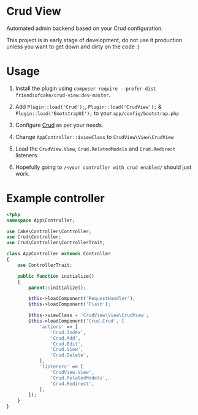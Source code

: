 Crud View
=========

Automated admin backend based on your Crud configuration.

This project is in early stage of development, do not use it production unless you want to get down and dirty on the code :)

Usage
=====

1) Install the plugin using `composer require --prefer-dist friendsofcake/crud-view:dev-master`.

2) Add ``Plugin::load('Crud');``, ``Plugin::load('CrudView');`` &  ``Plugin::load('BootstrapUI');`` to your ``app/config/bootstrap.php``

3) Configure [Crud](http://crud.readthedocs.org/en/latest/quick-start.html) as per your needs.

4) Change ``AppController::$viewClass`` to ``CrudView\View\CrudView``

5) Load the ``CrudView.View``, ``Crud.RelatedModels`` and ``Crud.Redirect`` listeners.

6) Hopefully going to ``/<your controller with crud enabled/`` should just work.

Example controller
==================

```php
<?php
namespace App\Controller;

use Cake\Controller\Controller;
use Crud\Controller;
use Crud\Controller\ControllerTrait;

class AppController extends Controller
{
    use ControllerTrait;

    public function initialize()
    {
        parent::initialize();

        $this->loadComponent('RequestHandler');
        $this->loadComponent('Flash');

        $this->viewClass = 'CrudView\View\CrudView';
        $this->loadComponent('Crud.Crud', [
            'actions' => [
                'Crud.Index',
                'Crud.Add',
                'Crud.Edit',
                'Crud.View',
                'Crud.Delete',
            ],
            'listeners' => [
                'CrudView.View',
                'Crud.RelatedModels',
                'Crud.Redirect',
            ],
        ]);
    }
}
```
